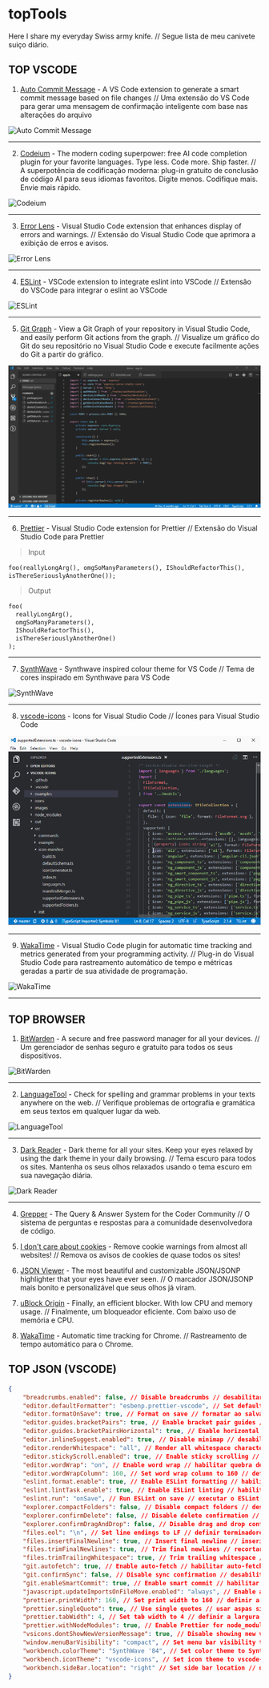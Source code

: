 # topTools

Here I share my everyday Swiss army knife. // Segue lista de meu canivete suiço diário.

## TOP VSCODE

1.  [Auto Commit Message](https://github.com/MichaelCurrin/auto-commit-msg) - A VS Code extension to generate a smart commit message based on file changes // Uma extensão do VS Code para gerar uma mensagem de confirmação inteligente com base nas alterações do arquivo

![Auto Commit Message](https://github.com/MichaelCurrin/auto-commit-msg/raw/master/docs/_media/sample-chore.png)

---

2.  [Codeium](https://www.codeium.com/) - The modern coding superpower: free AI code completion plugin for your favorite languages. Type less. Code more. Ship faster. // A superpotência de codificação moderna: plug-in gratuito de conclusão de código AI para seus idiomas favoritos. Digite menos. Codifique mais. Envie mais rápido.

![Codeium](https://www.codeium.com/static/demos/g_python_unit_test_with_logo.gif)

---

3.  [Error Lens](https://github.com/usernamehw/vscode-error-lens) - Visual Studio Code extension that enhances display of errors and warnings. // Extensão do Visual Studio Code que aprimora a exibição de erros e avisos.

![Error Lens](https://raw.githubusercontent.com/usernamehw/vscode-error-lens/master/img/demo.png)

---

4.  [ESLint](https://github.com/Microsoft/vscode-eslint) - VSCode extension to integrate eslint into VSCode // Extensão do VSCode para integrar o eslint ao VSCode

![ESLint](https://eslint.org/assets/images/eslint-features-img-900w.webp)

---

5.  [Git Graph](https://github.com/mhutchie/vscode-git-graph) - View a Git Graph of your repository in Visual Studio Code, and easily perform Git actions from the graph. // Visualize um gráfico do Git do seu repositório no Visual Studio Code e execute facilmente ações do Git a partir do gráfico.

![Git Graph](https://github.com/mhutchie/vscode-git-graph/raw/master/resources/demo.gif)

---

6.  [Prettier](https://github.com/prettier/prettier-vscode) - Visual Studio Code extension for Prettier // Extensão do Visual Studio Code para Prettier

> Input

```
foo(reallyLongArg(), omgSoManyParameters(), IShouldRefactorThis(), isThereSeriouslyAnotherOne());
```

> Output

```
foo(
  reallyLongArg(),
  omgSoManyParameters(),
  IShouldRefactorThis(),
  isThereSeriouslyAnotherOne()
);
```

---

7.  [SynthWave](https://github.com/robb0wen/synthwave-vscode) - Synthwave inspired colour theme for VS Code // Tema de cores inspirado em Synthwave para VS Code

![SynthWave](https://github.com/robb0wen/synthwave-vscode/blob/master/theme.jpg)

---

8.  [vscode-icons](https://github.com/vscode-icons/vscode-icons) - Icons for Visual Studio Code // Ícones para Visual Studio Code

![vscode-icons](https://raw.githubusercontent.com/vscode-icons/vscode-icons/master/images/screenshot.gif)

---

9.  [WakaTime](https://github.com/wakatime/vscode-wakatime) - Visual Studio Code plugin for automatic time tracking and metrics generated from your programming activity. // Plug-in do Visual Studio Code para rastreamento automático de tempo e métricas geradas a partir de sua atividade de programação.

![WakaTime](https://camo.githubusercontent.com/8c5c8124ec20095202d4d0125f1cac19865a0d26f920aa3ce6aac03d66239ca6/68747470733a2f2f77616b6174696d652e636f6d2f7374617469632f696d672f53637265656e53686f74732f53637265656e2d53686f742d323031362d30332d32312e706e67)

---

## TOP BROWSER

1. [BitWarden](https://chrome.google.com/webstore/detail/bitwarden-free-password-m/nngceckbapebfimnlniiiahkandclblb) - A secure and free password manager for all your devices. // Um gerenciador de senhas seguro e gratuito para todos os seus dispositivos.

![BitWarden](https://lh3.googleusercontent.com/b1WKpaJx8dyL_WCMNEIDdtTaxoHbVJ5HSJ7VoIJZ3EytAD2Mc2u6HlMO1ffLi7FpSWIPwpbmSbistJ1sMVQPBJplXVE=w640-h400-e365-rj-sc0x00ffffff)

---

2. [LanguageTool](https://microsoftedge.microsoft.com/addons/detail/corretor-gramatical-e-ort/hfjadhjooeceemgojogkhlppanjkbobc) - Check for spelling and grammar problems in your texts anywhere on the web. // Verifique problemas de ortografia e gramática em seus textos em qualquer lugar da web.

![LanguageTool](https://store-images.s-microsoft.com/image/apps.20498.245cdfd7-6134-4107-adb5-e8f735c0ba1f.33a893bd-1f48-4656-8f14-14fee32312c4.1a2f38b9-4cd7-43df-8912-bbaba3a8ba58)

---

3. [Dark Reader](https://chrome.google.com/webstore/detail/dark-reader/eimadpbcbfnmbkopoojfekhnkhdbieeh) - Dark theme for all your sites. Keep your eyes relaxed by using the dark theme in your daily browsing. // Tema escuro para todos os sites. Mantenha os seus olhos relaxados usando o tema escuro em sua navegação diária.

![Dark Reader](https://lh3.googleusercontent.com/E9Nv_5ofx3FqVyriC_uv1vVnTi_qD026pc8XBhMxMk0gFk7tEOoDQofP9UzOviC2UbrtWIQw1W8FdxEN4oooIBzu=w640-h400-e365-rj-sc0x00ffffff)

---

4. [Grepper](https://chrome.google.com/webstore/detail/grepper/amaaokahonnfjjemodnpmeenfpnnbkco) - The Query & Answer System for the Coder Community // O sistema de perguntas e respostas para a comunidade desenvolvedora de código.

5. [I don't care about cookies](https://chrome.google.com/webstore/detail/i-dont-care-about-cookies/fihnjjcciajhdojfnbdddfaoknhalnja) - Remove cookie warnings from almost all websites! // Remova os avisos de cookies de quase todos os sites!

6. [JSON Viewer](https://chrome.google.com/webstore/detail/json-viewer/gbmdgpbipfallnflgajpaliibnhdgobh) - The most beautiful and customizable JSON/JSONP highlighter that your eyes have ever seen. // O marcador JSON/JSONP mais bonito e personalizável que seus olhos já viram.

7. [uBlock Origin](https://microsoftedge.microsoft.com/addons/detail/ublock-origin/odfafepnkmbhccpbejgmiehpchacaeak) - Finally, an efficient blocker. With low CPU and memory usage. // Finalmente, um bloqueador eficiente. Com baixo uso de memória e CPU.

8. [WakaTime](https://chrome.google.com/webstore/detail/wakatime/jnbbnacmeggbgdjgaoojpmhdlkkpblgi) - Automatic time tracking for Chrome. // Rastreamento de tempo automático para o Chrome.

## TOP JSON (VSCODE)

```json
{
    "breadcrumbs.enabled": false, // Disable breadcrumbs // desabilitar breadcrumbs
    "editor.defaultFormatter": "esbenp.prettier-vscode", // Set default formatter to Prettier // definir o formatador padrão para o Prettier
    "editor.formatOnSave": true, // Format on save // formatar ao salvar
    "editor.guides.bracketPairs": true, // Enable bracket pair guides // habilitar guias de pares de colchetes
    "editor.guides.bracketPairsHorizontal": true, // Enable horizontal bracket pair guides // habilitar guias de pares de colchetes horizontais
    "editor.inlineSuggest.enabled": true, // Disable minimap // desabilitar minimapa
    "editor.renderWhitespace": "all", // Render all whitespace characters // renderizar todos os caracteres de espaço em branco
    "editor.stickyScroll.enabled": true, // Enable sticky scrolling // habilitar rolagem adesiva
    "editor.wordWrap": "on", // Enable word wrap // habilitar quebra de linha
    "editor.wordWrapColumn": 160, // Set word wrap column to 160 // definir a coluna de quebra de linha para 160
    "eslint.format.enable": true, // Enable ESLint formatting // habilitar formatação do ESLint
    "eslint.lintTask.enable": true, // Enable ESLint linting // habilitar linting do ESLint
    "eslint.run": "onSave", // Run ESLint on save // executar o ESLint ao salvar
    "explorer.compactFolders": false, // Disable compact folders // desabilitar pastas compactas
    "explorer.confirmDelete": false, // Disable delete confirmation // desabilitar confirmação de exclusão
    "explorer.confirmDragAndDrop": false, // Disable drag and drop confirmation // desabilitar confirmação de arrastar e soltar
    "files.eol": "\n", // Set line endings to LF // definir terminadores de linha para LF
    "files.insertFinalNewline": true, // Insert final newline // inserir nova linha final
    "files.trimFinalNewlines": true, // Trim final newlines // recortar novas linhas finais
    "files.trimTrailingWhitespace": true, // Trim trailing whitespace // recortar espaço em branco final
    "git.autofetch": true, // Enable auto-fetch // habilitar auto-fetch
    "git.confirmSync": false, // Disable sync confirmation // desabilitar confirmação de sincronização
    "git.enableSmartCommit": true, // Enable smart commit // habilitar commit inteligente
    "javascript.updateImportsOnFileMove.enabled": "always", // Enable automatic import updates // habilitar atualizações de importação automática
    "prettier.printWidth": 160, // Set print width to 160 // definir a largura de impressão para 160
    "prettier.singleQuote": true, // Use single quotes // usar aspas simples
    "prettier.tabWidth": 4, // Set tab width to 4 // definir a largura da guia para 4
    "prettier.withNodeModules": true, // Enable Prettier for node_modules // habilitar Prettier para node_modules
    "vsicons.dontShowNewVersionMessage": true, // Disable showing new version message // desabilitar mensagem de nova versão
    "window.menuBarVisibility": "compact", // Set menu bar visibility to compact // definir a visibilidade da barra de menus
    "workbench.colorTheme": "SynthWave '84", // Set color theme to SynthWave '84' // definir o tema de cores para SynthWave '84'
    "workbench.iconTheme": "vscode-icons", // Set icon theme to vscode-icons // definir o tema de icones para vscode-icons
    "workbench.sideBar.location": "right" // Set side bar location // definir a localização da barra de ferramentas
}
```
